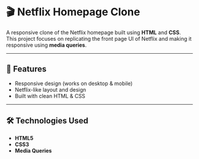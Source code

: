 # 🎬 Netflix Homepage Clone

A responsive clone of the Netflix homepage built using **HTML** and **CSS**.  
This project focuses on replicating the front page UI of Netflix and making it responsive using **media queries**.

---

## 🚀 Features
- Responsive design (works on desktop & mobile)
- Netflix-like layout and design
- Built with clean HTML & CSS

---

## 🛠️ Technologies Used
- **HTML5**
- **CSS3**
- **Media Queries**
